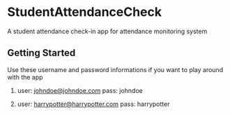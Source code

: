 # StudentAttendanceCheck
A student attendance check-in app for attendance monitoring system

## Getting Started
Use these username and password informations if you want to play around with the app
1. user: johndoe@johndoe.com
   pass: johndoe

2. user: harrypotter@harrypotter.com
   pass: harrypotter
